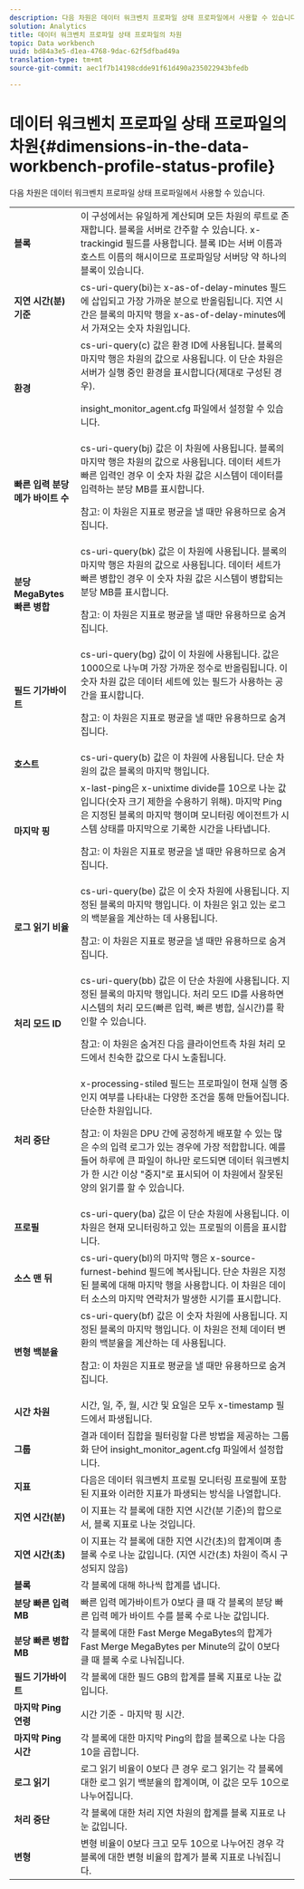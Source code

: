 ```yaml
---
description: 다음 차원은 데이터 워크벤치 프로파일 상태 프로파일에서 사용할 수 있습니다.
solution: Analytics
title: 데이터 워크벤치 프로파일 상태 프로파일의 차원
topic: Data workbench
uuid: bd84a3e5-d1ea-4768-9dac-62f5dfbad49a
translation-type: tm+mt
source-git-commit: aec1f7b14198cdde91f61d490a235022943bfedb

---
```



# 데이터 워크벤치 프로파일 상태 프로파일의 차원{#dimensions-in-the-data-workbench-profile-status-profile}

다음 차원은 데이터 워크벤치 프로파일 상태 프로파일에서 사용할 수 있습니다.

<table id="table_DD143B4F15FF446DAD24BD2473B485B9"> 
 <tbody> 
  <tr> 
   <td colname="col1"> <b>블록</b> </td> 
   <td colname="col2"> 이 구성에서는 유일하게 계산되며 모든 차원의 루트로 존재합니다. 블록을 서버로 간주할 수 있습니다. x-trackingid 필드를 사용합니다. 블록 ID는 서버 이름과 호스트 이름의 해시이므로 프로파일당 서버당 약 하나의 블록이 있습니다. </td> 
  </tr> 
  <tr> 
   <td colname="col1"> <b>지연 시간(분) 기준</b> </td> 
   <td colname="col2"> cs-uri-query(bi)는 x-as-of-delay-minutes 필드에 삽입되고 가장 가까운 분으로 반올림됩니다. 지연 시간은 블록의 마지막 행을 x-as-of-delay-minutes에서 가져오는 숫자 차원입니다. </td> 
  </tr> 
  <tr> 
   <td colname="col1"> <b>환경</b> </td> 
   <td colname="col2"> cs-uri-query(c) 값은 환경 ID에 사용됩니다. 블록의 마지막 행은 차원의 값으로 사용됩니다. 이 단순 차원은 서버가 실행 중인 환경을 표시합니다(제대로 구성된 경우). <p>insight_monitor_agent.cfg 파일에서 설정할 수 있습니다. </p></td> 
  </tr> 
  <tr> 
   <td colname="col1"> <b>빠른 입력 분당 메가 바이트 수</b> </td> 
   <td colname="col2"> cs-uri-query(bj) 값은 이 차원에 사용됩니다. 블록의 마지막 행은 차원의 값으로 사용됩니다. 데이터 세트가 빠른 입력인 경우 이 숫자 차원 값은 시스템이 데이터를 입력하는 분당 MB를 표시합니다. <p>참고: 이 차원은 지표로 평균을 낼 때만 유용하므로 숨겨집니다. </p></td> 
  </tr> 
  <tr> 
   <td colname="col1"> <b>분당 MegaBytes 빠른 병합</b> </td> 
   <td colname="col2">cs-uri-query(bk) 값은 이 차원에 사용됩니다. 블록의 마지막 행은 차원의 값으로 사용됩니다. 데이터 세트가 빠른 병합인 경우 이 숫자 차원 값은 시스템이 병합되는 분당 MB를 표시합니다. <p>참고: 이 차원은 지표로 평균을 낼 때만 유용하므로 숨겨집니다. </p></td> 
  </tr> 
  <tr> 
   <td colname="col1"> <b>필드 기가바이트</b> </td> 
   <td colname="col2"> cs-uri-query(bg) 값이 이 차원에 사용됩니다. 값은 1000으로 나누며 가장 가까운 정수로 반올림됩니다. 이 숫자 차원 값은 데이터 세트에 있는 필드가 사용하는 공간을 표시합니다. <p>참고: 이 차원은 지표로 평균을 낼 때만 유용하므로 숨겨집니다. </p></td> 
  </tr> 
  <tr> 
   <td colname="col1"> <b>호스트</b> </td> 
   <td colname="col2"> cs-uri-query(b) 값은 이 차원에 사용됩니다. 단순 차원의 값은 블록의 마지막 행입니다. </td> 
  </tr> 
  <tr> 
   <td colname="col1"> <b>마지막 핑</b> </td> 
   <td colname="col2">x-last-ping은 x-unixtime divide를 10으로 나눈 값입니다(숫자 크기 제한을 수용하기 위해). 마지막 Ping은 지정된 블록의 마지막 행이며 모니터링 에이전트가 시스템 상태를 마지막으로 기록한 시간을 나타냅니다. <p>참고: 이 차원은 지표로 평균을 낼 때만 유용하므로 숨겨집니다. </p></td> 
  </tr> 
  <tr> 
   <td colname="col1"> <b>로그 읽기 비율</b> </td> 
   <td colname="col2">cs-uri-query(be) 값은 이 숫자 차원에 사용됩니다. 지정된 블록의 마지막 행입니다. 이 차원은 읽고 있는 로그의 백분율을 계산하는 데 사용됩니다. <p>참고: 이 차원은 지표로 평균을 낼 때만 유용하므로 숨겨집니다. </p></td> 
  </tr> 
  <tr> 
   <td colname="col1"> <b>처리 모드 ID</b> </td> 
   <td colname="col2"> cs-uri-query(bb) 값은 이 단순 차원에 사용됩니다. 지정된 블록의 마지막 행입니다. 처리 모드 ID를 사용하면 시스템의 처리 모드(빠른 입력, 빠른 병합, 실시간)를 확인할 수 있습니다. <p>참고: 이 차원은 숨겨진 다음 클라이언트측 차원 처리 모드에서 친숙한 값으로 다시 노출됩니다. </p></td> 
  </tr> 
  <tr> 
   <td colname="col1"> <b>처리 중단</b> </td> 
   <td colname="col2"> x-processing-stiled 필드는 프로파일이 현재 실행 중인지 여부를 나타내는 다양한 조건을 통해 만들어집니다. 단순한 차원입니다. <p>참고: 이 차원은 DPU 간에 공정하게 배포할 수 있는 많은 수의 입력 로그가 있는 경우에 가장 적합합니다. 예를 들어 하루에 큰 파일이 하나만 로드되면 데이터 워크벤치가 한 시간 이상 "중지"로 표시되어 이 차원에서 잘못된 양의 읽기를 할 수 있습니다. </p></td> 
  </tr> 
  <tr> 
   <td colname="col1"> <b>프로필</b> </td> 
   <td colname="col2"> cs-uri-query(ba) 값은 이 단순 차원에 사용됩니다. 이 차원은 현재 모니터링하고 있는 프로필의 이름을 표시합니다. </td> 
  </tr> 
  <tr> 
   <td colname="col1"> <b>소스 맨 뒤</b> </td> 
   <td colname="col2"> cs-uri-query(bl)의 마지막 행은 x-source-furnest-behind 필드에 복사됩니다. 단순 차원은 지정된 블록에 대해 마지막 행을 사용합니다. 이 차원은 데이터 소스의 마지막 연락처가 발생한 시기를 표시합니다. </td> 
  </tr> 
  <tr> 
   <td colname="col1"> <b>변형 백분율</b> </td> 
   <td colname="col2"> cs-uri-query(bf) 값은 이 숫자 차원에 사용됩니다. 지정된 블록의 마지막 행입니다. 이 차원은 전체 데이터 변환의 백분율을 계산하는 데 사용됩니다. <p>참고: 이 차원은 지표로 평균을 낼 때만 유용하므로 숨겨집니다. </p></td> 
  </tr> 
  <tr> 
   <td colname="col1"> <b>시간 차원</b> </td> 
   <td colname="col2"> 시간, 일, 주, 월, 시간 및 요일은 모두 x-timestamp 필드에서 파생됩니다. </td> 
  </tr> 
  <tr> 
   <td colname="col1"> <b>그룹</b> </td> 
   <td colname="col2"> 결과 데이터 집합을 필터링할 다른 방법을 제공하는 그룹화 단어 insight_monitor_agent.cfg 파일에서 설정합니다. </td> 
  </tr> 
  <tr> 
   <td colname="col1"> <b>지표</b> </td> 
   <td colname="col2"> 다음은 데이터 워크벤치 프로필 모니터링 프로필에 포함된 지표와 이러한 지표가 파생되는 방식을 나열합니다. </td> 
  </tr> 
  <tr> 
   <td colname="col1"> <b>지연 시간(분)</b> </td> 
   <td colname="col2"> 이 지표는 각 블록에 대한 지연 시간(분 기준)의 합으로서, 블록 지표로 나눈 것입니다. </td> 
  </tr> 
  <tr> 
   <td colname="col1"> <b>지연 시간(초)</b> </td> 
   <td colname="col2"> 이 지표는 각 블록에 대한 지연 시간(초)의 합계이며 총 블록 수로 나눈 값입니다. (지연 시간(초) 차원이 즉시 구성되지 않음) </td> 
  </tr> 
  <tr> 
   <td colname="col1"> <b>블록</b> </td> 
   <td colname="col2"> 각 블록에 대해 하나씩 합계를 냅니다. </td> 
  </tr> 
  <tr> 
   <td colname="col1"> <b>분당 빠른 입력 MB</b> </td> 
   <td colname="col2"> 빠른 입력 메가바이트가 0보다 클 때 각 블록의 분당 빠른 입력 메가 바이트 수를 블록 수로 나눈 값입니다. </td> 
  </tr> 
  <tr> 
   <td colname="col1"> <b>분당 빠른 병합 MB</b> </td> 
   <td colname="col2"> 각 블록에 대한 Fast Merge MegaBytes의 합계가 Fast Merge MegaBytes per Minute의 값이 0보다 클 때 블록 수로 나눠집니다. </td> 
  </tr> 
  <tr> 
   <td colname="col1"> <b>필드 기가바이트</b> </td> 
   <td colname="col2"> 각 블록에 대한 필드 GB의 합계를 블록 지표로 나눈 값입니다. </td> 
  </tr> 
  <tr> 
   <td colname="col1"> <b>마지막 Ping 연령</b> </td> 
   <td colname="col2"> 시간 기준 - 마지막 핑 시간. </td> 
  </tr> 
  <tr> 
   <td colname="col1"> <b>마지막 Ping 시간</b> </td> 
   <td colname="col2"> 각 블록에 대한 마지막 Ping의 합을 블록으로 나눈 다음 10을 곱합니다. </td> 
  </tr> 
  <tr> 
   <td colname="col1"> <b>로그 읽기</b> </td> 
   <td colname="col2"> 로그 읽기 비율이 0보다 큰 경우 로그 읽기는 각 블록에 대한 로그 읽기 백분율의 합계이며, 이 값은 모두 10으로 나누어집니다. </td> 
  </tr> 
  <tr> 
   <td colname="col1"> <b>처리 중단</b> </td> 
   <td colname="col2"> 각 블록에 대한 처리 지연 차원의 합계를 블록 지표로 나눈 값입니다. </td> 
  </tr> 
  <tr> 
   <td colname="col1"> <b>변형</b> </td> 
   <td colname="col2"> 변형 비율이 0보다 크고 모두 10으로 나누어진 경우 각 블록에 대한 변형 비율의 합계가 블록 지표로 나눠집니다. </td> 
  </tr> 
 </tbody> 
</table>

